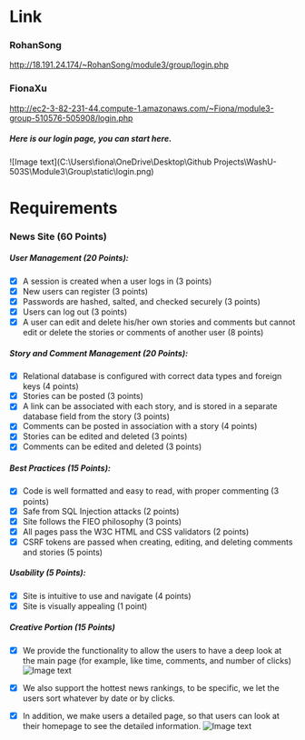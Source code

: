 # Link
### RohanSong
http://18.191.24.174/~RohanSong/module3/group/login.php

### FionaXu
http://ec2-3-82-231-44.compute-1.amazonaws.com/~Fiona/module3-group-510576-505908/login.php

##### Here is our login page, you can start here.
![Image text](C:\Users\fiona\OneDrive\Desktop\Github Projects\WashU-503S\Module3\Group\static\login.png)

# Requirements

### News Site (60 Points)

##### User Management (20 Points):
- [x] A session is created when a user logs in (3 points)
- [x] New users can register (3 points)
- [x] Passwords are hashed, salted, and checked securely (3 points)
- [x] Users can log out (3 points)
- [x] A user can edit and delete his/her own stories and comments but cannot edit or delete the stories or comments of another user (8 points)

##### Story and Comment Management (20 Points):
- [x] Relational database is configured with correct data types and foreign keys (4 points)
- [x] Stories can be posted (3 points)
- [x] A link can be associated with each story, and is stored in a separate database field from the story (3 points)
- [x] Comments can be posted in association with a story (4 points)
- [x] Stories can be edited and deleted (3 points)
- [x] Comments can be edited and deleted (3 points)

##### Best Practices (15 Points):
- [x] Code is well formatted and easy to read, with proper commenting (3 points)
- [x] Safe from SQL Injection attacks (2 points)
- [x] Site follows the FIEO philosophy (3 points)
- [x] All pages pass the W3C HTML and CSS validators (2 points)
- [x] CSRF tokens are passed when creating, editing, and deleting comments and stories (5 points)

##### Usability (5 Points):
- [x] Site is intuitive to use and navigate (4 points)
- [x] Site is visually appealing (1 point)

##### Creative Portion (15 Points)
- [x] We provide the functionality to allow the users to have a deep look at the main page (for example, like time, comments, and number of clicks)
![Image text](http://ec2-3-82-231-44.compute-1.amazonaws.com/~Fiona/module3-group-510576-505908/static/main.png)
- [x] We also support the hottest news rankings, to be specific, we let the users sort whatever by date or by clicks.
- [x] In addition, we make users a detailed page, so that users can look at their homepage to see the detailed information.
![Image text](http://ec2-3-82-231-44.compute-1.amazonaws.com/~Fiona/module3-group-510576-505908/static/userdetail.png)

